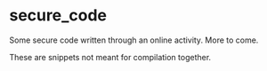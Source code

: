 # secure_code
Some secure code written through an online activity. More to come.

These are snippets not meant for compilation together. 
